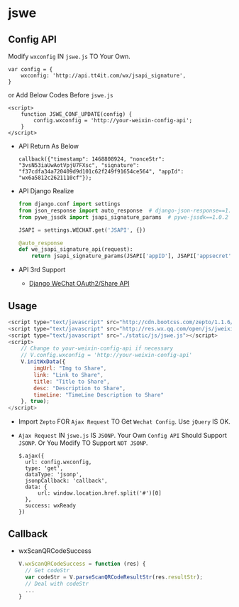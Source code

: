 # jswe

## Config API
Modify ``wxconfig`` IN ``jswe.js`` TO Your Own.
```
var config = {
    wxconfig: 'http://api.tt4it.com/wx/jsapi_signature',
}
```
or Add Below Codes Before ``jswe.js``
```
<script>
    function JSWE_CONF_UPDATE(config) {
        config.wxconfig = 'http://your-weixin-config-api';
    }
</script>
```
* API Return As Below

    ```
    callback({"timestamp": 1468808924, "nonceStr": "3vsN53iaUwAotVpjU7FXsc", "signature": "f37cdfa34a720409d9d101c62f249f91654ce564", "appId": "wx6a5812c2621110cf"});
    ```
* API Django Realize

    ```python
    from django.conf import settings
    from json_response import auto_response  # django-json-response==1.1.4
    from pywe_jssdk import jsapi_signature_params  # pywe-jssdk==1.0.2

    JSAPI = settings.WECHAT.get('JSAPI', {})

    @auto_response
    def we_jsapi_signature_api(request):
        return jsapi_signature_params(JSAPI['appID'], JSAPI['appsecret'], request.GET.get('url', ''))
    ```
* API 3rd Support
  * [Django WeChat OAuth2/Share API](https://github.com/django-xxx/django-we)

## Usage
```javascript
<script type="text/javascript" src="http://cdn.bootcss.com/zepto/1.1.6/zepto.min.js"></script>
<script type="text/javascript" src="http://res.wx.qq.com/open/js/jweixin-1.0.0.js"></script>
<script type="text/javascript" src="./static/js/jswe.js"></script>
<script>
    // Change to your-weixin-config-api if necessary
    // V.config.wxconfig = 'http://your-weixin-config-api'
    V.initWxData({
        imgUrl: "Img to Share",
        link: "Link to Share",
        title: "Title to Share",
        desc: "Description to Share",
        timeLine: "TimeLine Description to Share"
    }, true);
</script>
```
* Import ``Zepto`` FOR ``Ajax Request`` TO Get ``Wechat Config``. Use ``jQuery`` IS OK.
* ``Ajax Request`` IN ``jswe.js`` IS ``JSONP``. Your Own ``Config API`` Should Support ``JSONP``. Or You Modify TO Support ``NOT JSONP``.

  ```
  $.ajax({
    url: config.wxconfig,
    type: 'get',
    dataType: 'jsonp',
    jsonpCallback: 'callback',
    data: {
        url: window.location.href.split('#')[0]
    },
    success: wxReady
  })
  ```

## Callback
* wxScanQRCodeSuccess
  ```javascript
  V.wxScanQRCodeSuccess = function (res) {
    // Get codeStr
    var codeStr = V.parseScanQRCodeResultStr(res.resultStr);
    // Deal with codeStr
    ...
  }
  ```
